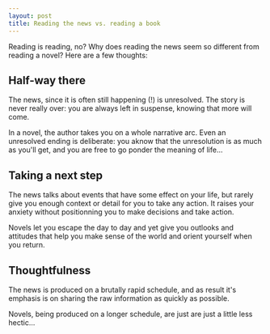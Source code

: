 ```yaml
---
layout: post
title: Reading the news vs. reading a book
---
```


Reading is reading, no? Why does reading the news seem so different from reading a novel?
Here are a few thoughts:

## Half-way there

The news, since it is often still happening (!) is unresolved. The story is never really 
over: you are always left in suspense, knowing that more will come.

In a novel, the author takes you on a whole narrative arc. Even an unresolved ending is
 deliberate: you aknow that the unresolution is as much as you'll get, and you are free
 to go ponder the meaning of life...

## Taking a next step

The news talks about events that have some effect on your life, but rarely give you enough 
context or detail for you to take any action. It raises your anxiety without
positionning you to make decisions and take action.

Novels let you escape the day to day and yet give you outlooks and attitudes
that help you make sense of the world and orient yourself when you return.

## Thoughtfulness

The news is produced on a brutally rapid schedule, and as result it's emphasis is on sharing
the raw information as quickly as possible.

Novels, being produced on a longer schedule, are just are just a little less hectic...
